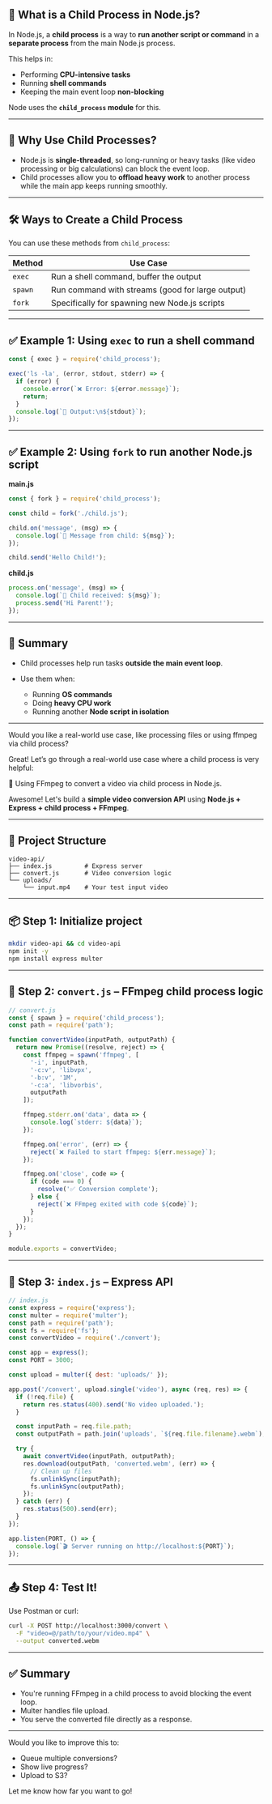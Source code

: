 ## 👶 What is a Child Process in Node.js?

In Node.js, a **child process** is a way to **run another script or command** in a **separate process** from the main Node.js process.

This helps in:

* Performing **CPU-intensive tasks**
* Running **shell commands**
* Keeping the main event loop **non-blocking**

Node uses the **`child_process` module** for this.

---

## 🔧 Why Use Child Processes?

* Node.js is **single-threaded**, so long-running or heavy tasks (like video processing or big calculations) can block the event loop.
* Child processes allow you to **offload heavy work** to another process while the main app keeps running smoothly.

---

## 🛠️ Ways to Create a Child Process

You can use these methods from `child_process`:

| Method  | Use Case                                         |
| ------- | ------------------------------------------------ |
| `exec`  | Run a shell command, buffer the output           |
| `spawn` | Run command with streams (good for large output) |
| `fork`  | Specifically for spawning new Node.js scripts    |

---

## ✅ Example 1: Using `exec` to run a shell command

```js
const { exec } = require('child_process');

exec('ls -la', (error, stdout, stderr) => {
  if (error) {
    console.error(`❌ Error: ${error.message}`);
    return;
  }
  console.log(`📄 Output:\n${stdout}`);
});
```

---

## ✅ Example 2: Using `fork` to run another Node.js script

**main.js**

```js
const { fork } = require('child_process');

const child = fork('./child.js');

child.on('message', (msg) => {
  console.log(`📩 Message from child: ${msg}`);
});

child.send('Hello Child!');
```

**child.js**

```js
process.on('message', (msg) => {
  console.log(`👶 Child received: ${msg}`);
  process.send('Hi Parent!');
});
```

---

## 🔁 Summary

* Child processes help run tasks **outside the main event loop**.
* Use them when:

  * Running **OS commands**
  * Doing **heavy CPU work**
  * Running another **Node script in isolation**

---

Would you like a real-world use case, like processing files or using ffmpeg via child process?

Great! Let’s go through a real-world use case where a child process is very helpful:

🧩 Using FFmpeg to convert a video via child process in Node.js.

Awesome! Let's build a **simple video conversion API** using **Node.js + Express + child process + FFmpeg**.

---

## 🧩 Project Structure

```
video-api/
├── index.js         # Express server
├── convert.js       # Video conversion logic
└── uploads/
    └── input.mp4    # Your test input video
```

---

## 📦 Step 1: Initialize project

```bash
mkdir video-api && cd video-api
npm init -y
npm install express multer
```

---

## 🧾 Step 2: `convert.js` – FFmpeg child process logic

```js
// convert.js
const { spawn } = require('child_process');
const path = require('path');

function convertVideo(inputPath, outputPath) {
  return new Promise((resolve, reject) => {
    const ffmpeg = spawn('ffmpeg', [
      '-i', inputPath,
      '-c:v', 'libvpx',
      '-b:v', '1M',
      '-c:a', 'libvorbis',
      outputPath
    ]);

    ffmpeg.stderr.on('data', data => {
      console.log(`stderr: ${data}`);
    });

    ffmpeg.on('error', (err) => {
      reject(`❌ Failed to start ffmpeg: ${err.message}`);
    });

    ffmpeg.on('close', code => {
      if (code === 0) {
        resolve('✅ Conversion complete');
      } else {
        reject(`❌ FFmpeg exited with code ${code}`);
      }
    });
  });
}

module.exports = convertVideo;
```

---

## 🚀 Step 3: `index.js` – Express API

```js
// index.js
const express = require('express');
const multer = require('multer');
const path = require('path');
const fs = require('fs');
const convertVideo = require('./convert');

const app = express();
const PORT = 3000;

const upload = multer({ dest: 'uploads/' });

app.post('/convert', upload.single('video'), async (req, res) => {
  if (!req.file) {
    return res.status(400).send('No video uploaded.');
  }

  const inputPath = req.file.path;
  const outputPath = path.join('uploads', `${req.file.filename}.webm`);

  try {
    await convertVideo(inputPath, outputPath);
    res.download(outputPath, 'converted.webm', (err) => {
      // Clean up files
      fs.unlinkSync(inputPath);
      fs.unlinkSync(outputPath);
    });
  } catch (err) {
    res.status(500).send(err);
  }
});

app.listen(PORT, () => {
  console.log(`🎬 Server running on http://localhost:${PORT}`);
});
```

---

## 📤 Step 4: Test It!

Use Postman or curl:

```bash
curl -X POST http://localhost:3000/convert \
  -F "video=@/path/to/your/video.mp4" \
  --output converted.webm
```

---

## ✅ Summary

* You're running FFmpeg in a child process to avoid blocking the event loop.
* Multer handles file upload.
* You serve the converted file directly as a response.

---

Would you like to improve this to:

* Queue multiple conversions?
* Show live progress?
* Upload to S3?

Let me know how far you want to go!
